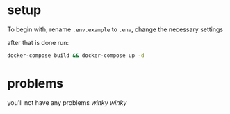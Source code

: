 # setup
To begin with, rename `.env.example` to `.env`, change the necessary settings

after that is done run:

```bash
docker-compose build && docker-compose up -d
```

# problems
you'll not have any problems _winky winky_